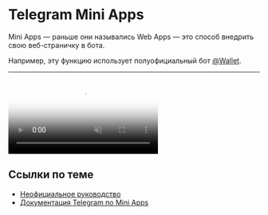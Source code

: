 # Telegram Mini Apps

Mini Apps — раньше они назывались Web Apps — это способ внедрить свою веб-страничку в бота.

Например, эту функцию использует полуофициальный бот [@Wallet](https://t.me/wallet).

---

<video controls loop muted poster="https://core.telegram.org/file/464001434/100bf/eWprjdgzEbE.100386/644bbea83084f44c8f" preload="auto">
<source src="https://core.telegram.org/file/464001679/11aa9/KQx_BlPVXRo.4922145.mp4/c65433c8ac11a347a8" type="video/mp4">
</video>

## Ссылки по теме

- [Неофициальное руководство](https://docs.telegram-mini-apps.com/)
- [Документация Telegram по Mini Apps](https://core.telegram.org/bots/webapps)
